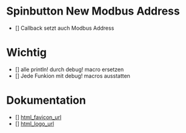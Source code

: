 # Spinbutton New Modbus Address
- [] Callback setzt auch Modbus Address

# Wichtig
- [] alle println! durch debug! macro ersetzen
- [] Jede Funkion mit debug! macros ausstatten

# Dokumentation
- [] [html_favicon_url](https://doc.rust-lang.org/rustdoc/the-doc-attribute.html#html_favicon_url)
- [] [html_logo_url](https://doc.rust-lang.org/rustdoc/the-doc-attribute.html#html_logo_url)